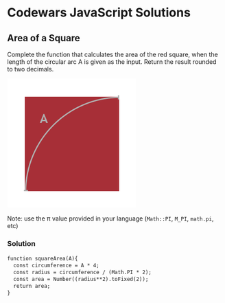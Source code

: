# Codewars JavaScript Solutions

## Area of a Square

Complete the function that calculates the area of the red square, when the length of the circular arc A is given as the input. Return the result rounded to two decimals.

![image](image-2.png)

Note: use the π value provided in your language (`Math::PI`, `M_PI`, `math.pi`, etc)

### Solution

```
function squareArea(A){
  const circumference = A * 4;
  const radius = circumference / (Math.PI * 2);
  const area = Number((radius**2).toFixed(2));
  return area;
}
```
